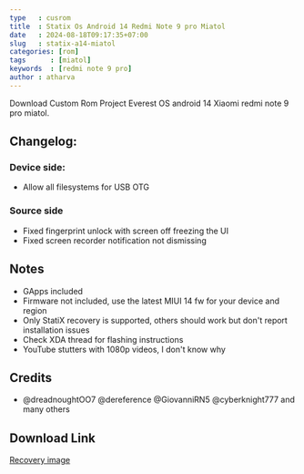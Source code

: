 ```yaml
---
type   : cusrom
title  : Statix Os Android 14 Redmi Note 9 pro Miatol
date   : 2024-08-18T09:17:35+07:00
slug   : statix-a14-miatol
categories: [rom]
tags      : [miatol]
keywords  : [redmi note 9 pro]
author : atharva
---
```


Download Custom Rom Project Everest OS android 14 Xiaomi redmi note 9 pro miatol.


## Changelog:
### Device side:
- Allow all filesystems for USB OTG

### Source side
- Fixed fingerprint unlock with screen off freezing the UI
- Fixed screen recorder notification not dismissing

## Notes
- GApps included
- Firmware not included, use the latest MIUI 14 fw for your device and region
- Only StatiX recovery is supported, others should work but don't report installation issues
- Check XDA thread for flashing instructions
- YouTube stutters with 1080p videos, I don't know why

## Credits
- @dreadnoughtOO7 @dereference @GiovanniRN5 @cyberknight777 and many others

## Download Link
[Recovery image](https://downloads.statixos.com/14-UPSIDEDOWNCAKE/miatoll/)

